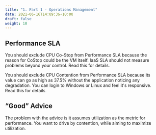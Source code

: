 ```yaml
---
title: "1. Part 1 - Operations Management"
date: 2021-06-16T14:09:36+10:00
draft: false
weight: 10
---
```


## Performance SLA

You should exclude CPU Co-Stop from Performance SLA because the reason for CoStop could be the VM itself. IaaS SLA should not measure problems beyond your control. Read this for details.

You should exclude CPU Contention from Performance SLA because its value can go as high as 37.5% without the application noticing any degradation. You can login to Windows or Linux and feel it's responsive. Read this for details.

## “Good” Advice

The problem with the advice is it assumes utilization as the metric for performance. You want to drive by contention, while aiming to maximize utilization.